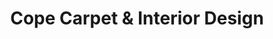 ---
title: "Cope Carpet & Interior Design"
url: /allentown/cope-carpet-und-interior-design/
shop: Teppiche
---